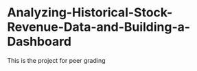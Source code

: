 # Analyzing-Historical-Stock-Revenue-Data-and-Building-a-Dashboard

This is the project for peer grading 
